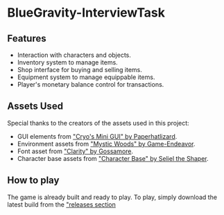 # BlueGravity-InterviewTask

## Features

- Interaction with characters and objects.
- Inventory system to manage items.
- Shop interface for buying and selling items.
- Equipment system to manage equippable items.
- Player's monetary balance control for transactions.


## Assets Used

Special thanks to the creators of the assets used in this project:

- GUI elements from ["Cryo's Mini GUI" by Paperhatlizard](https://paperhatlizard.itch.io/cryos-mini-gui).
- Environment assets from ["Mystic Woods" by Game-Endeavor](https://game-endeavor.itch.io/mystic-woods).
- Font asset from ["Clarity" by Gossamore](https://gossamore.itch.io/clarity).
- Character base assets from ["Character Base" by Seliel the Shaper](https://seliel-the-shaper.itch.io/character-base).

## How to play

The game is already built and ready to play. To play, simply download the latest build from the ["releases section](https://github.com/PedroArthurr/BlueGravity-InterviewTask/releases/tag/release)
